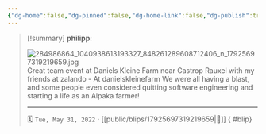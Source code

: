 ```yaml
---
{"dg-home":false,"dg-pinned":false,"dg-home-link":false,"dg-publish":true,"type":"blip","disabled rules":["yaml-title","yaml-title-alias","file-name-heading"],"title":"philipp on instagram @ 2022-05-31","created-date":"2022-05-31T19:00:00","updated-date":"2025-05-02T17:43:08","dg-path":"blips/17925697319219659.md","permalink":"/blips/17925697319219659/","dgPassFrontmatter":true}
---
```


> [!summary] **philipp**:
>
> ![284986864_1040938613193327_848261289608712406_n_17925697319219659.jpg](/img/user/attachments/284986864_1040938613193327_848261289608712406_n_17925697319219659.jpg)
> Great team event at Daniels Kleine Farm near Castrop Rauxel with my friends at zalando - At danielskleinefarm We were all having a blast, and some people even considered quitting software engineering and starting a life as an Alpaka farmer!
> - - -
>
> 🗓️ `Tue, May 31, 2022` · [[public/blips/17925697319219659\|🔗]]
{ #blip}

